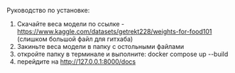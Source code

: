 Руководство по установке:
1) Скачайте веса модели по ссылке - https://www.kaggle.com/datasets/getrekt228/weights-for-food101 (слишком большой файл для гитхаба)
2) Закиньте веса модели в папку с остольными файлами
3) откройте папку в терминале и выполните: docker compose up --build
4) перейдите на http://127.0.0.1:8000/docs
